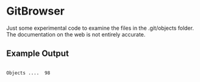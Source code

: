# GitBrowser
Just some experimental code to examine the files in the .git/objects folder. 
The documentation on the web is not entirely accurate.
## Example Output
```

Objects ....  98     


  
 ```
